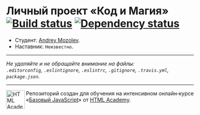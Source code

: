 # Личный проект «Код и Магия» [![Build status][travis-image]][travis-url] [![Dependency status][dependency-image]][dependency-url]

* Студент: [Andrey Mozolev](https://up.htmlacademy.ru/javascript/5/user/125911).
* Наставник: `Неизвестно`.

---

_Не удаляйте и не обращайте внимание на файлы:_<br>
_`.editorconfig`, `.eslintignore`, `.eslintrc`, `.gitignore`, `.travis.yml`, `package.json`._

---

<a href="https://htmlacademy.ru/intensive/javascript"><img align="left" width="50" height="50" title="HTML Academy" src="https://up.htmlacademy.ru/static/img/intensive/javascript/logo-for-github.svg"></a>

Репозиторий создан для обучения на интенсивном онлайн‑курсе «[Базовый JavaScript](https://htmlacademy.ru/intensive/javascript)» от [HTML Academy](https://htmlacademy.ru).

[travis-image]: https://travis-ci.org/htmlacademy-javascript/125911-code-and-magick.svg?branch=master
[travis-url]: https://travis-ci.org/htmlacademy-javascript/125911-code-and-magick
[dependency-image]: https://david-dm.org/htmlacademy-javascript/125911-code-and-magick.svg?style=flat-square
[dependency-url]: https://david-dm.org/htmlacademy-javascript/125911-code-and-magick
